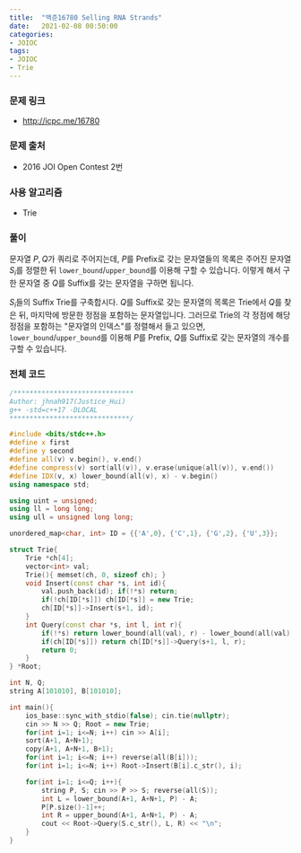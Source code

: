 ```yaml
---
title:  "백준16780 Selling RNA Strands"
date:   2021-02-08 00:50:00
categories:
- JOIOC
tags:
- JOIOC
- Trie
---
```


### 문제 링크
* http://icpc.me/16780

### 문제 출처
* 2016 JOI Open Contest 2번

### 사용 알고리즘
* Trie

### 풀이
문자열 $P, Q$가 쿼리로 주어지는데, $P$를 Prefix로 갖는 문자열들의 목록은 주어진 문자열 $S_i$를 정렬한 뒤 `lower_bound`/`upper_bound`를 이용해 구할 수 있습니다. 이렇게 해서 구한 문자열 중 $Q$를 Suffix를 갖는 문자열을 구하면 됩니다.

$S_i$들의 Suffix Trie를 구축합시다. $Q$를 Suffix로 갖는 문자열의 목록은 Trie에서 $Q$를 찾은 뒤, 마지막에 방문한 정점을 포함하는 문자열입니다. 그러므로 Trie의 각 정점에 해당 정점을 포함하는 "문자열의 인덱스"를 정렬해서 들고 있으면, `lower_bound`/`upper_bound`를 이용해 $P$를 Prefix, $Q$를 Suffix로 갖는 문자열의 개수를 구할 수 있습니다.

### 전체 코드
```cpp
/******************************
Author: jhnah917(Justice_Hui)
g++ -std=c++17 -DLOCAL
******************************/

#include <bits/stdc++.h>
#define x first
#define y second
#define all(v) v.begin(), v.end()
#define compress(v) sort(all(v)), v.erase(unique(all(v)), v.end())
#define IDX(v, x) lower_bound(all(v), x) - v.begin()
using namespace std;

using uint = unsigned;
using ll = long long;
using ull = unsigned long long;

unordered_map<char, int> ID = {{'A',0}, {'C',1}, {'G',2}, {'U',3}};

struct Trie{
    Trie *ch[4];
    vector<int> val;
    Trie(){ memset(ch, 0, sizeof ch); }
    void Insert(const char *s, int id){
        val.push_back(id); if(!*s) return;
        if(!ch[ID[*s]]) ch[ID[*s]] = new Trie;
        ch[ID[*s]]->Insert(s+1, id);
    }
    int Query(const char *s, int l, int r){
        if(!*s) return lower_bound(all(val), r) - lower_bound(all(val), l);
        if(ch[ID[*s]]) return ch[ID[*s]]->Query(s+1, l, r);
        return 0;
    }
} *Root;

int N, Q;
string A[101010], B[101010];

int main(){
    ios_base::sync_with_stdio(false); cin.tie(nullptr);
    cin >> N >> Q; Root = new Trie;
    for(int i=1; i<=N; i++) cin >> A[i];
    sort(A+1, A+N+1);
    copy(A+1, A+N+1, B+1);
    for(int i=1; i<=N; i++) reverse(all(B[i]));
    for(int i=1; i<=N; i++) Root->Insert(B[i].c_str(), i);

    for(int i=1; i<=Q; i++){
        string P, S; cin >> P >> S; reverse(all(S));
        int L = lower_bound(A+1, A+N+1, P) - A;
        P[P.size()-1]++;
        int R = upper_bound(A+1, A+N+1, P) - A;
        cout << Root->Query(S.c_str(), L, R) << "\n";
    }
}
```
